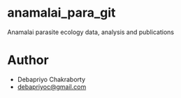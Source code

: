 # anamalai_para_git
Anamalai parasite ecology data, analysis and publications

# Author
- Debapriyo Chakraborty
- debapriyoc@gmail.com
